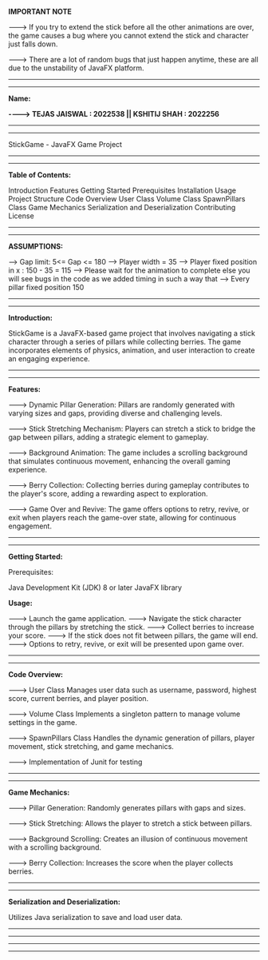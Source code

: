 ************IMPORTANT NOTE************

---> If you try to extend the stick before all the other animations are over, the game causes a bug where you cannot extend the stick and character just falls down.

---> There are a lot of random bugs that just happen anytime, these are all due to the unstability of JavaFX platform.

__________________________________________________________________________________________________________________________________________________________________________________________________
__________________________________________________________________________________________________________________________________________________________________________________________________


**Name:** 

**----> TEJAS JAISWAL : 2022538 || KSHITIJ SHAH : 2022256**

__________________________________________________________________________________________________________________________________________________________________________________________________
__________________________________________________________________________________________________________________________________________________________________________________________________

StickGame - JavaFX Game Project
__________________________________________________________________________________________________________________________________________________________________________________________________
__________________________________________________________________________________________________________________________________________________________________________________________________

**Table of Contents:**

Introduction
Features
Getting Started
Prerequisites
Installation
Usage
Project Structure
Code Overview
User Class
Volume Class
SpawnPillars Class
Game Mechanics
Serialization and Deserialization
Contributing
License

__________________________________________________________________________________________________________________________________________________________________________________________________
__________________________________________________________________________________________________________________________________________________________________________________________________

**ASSUMPTIONS:**

--> Gap limit: 	5<= Gap <= 180
--> Player width = 35
--> Player fixed position in x : 150 - 35 = 115
--> Please wait for the animation to complete else you will see bugs in the code as we added timing in such a way that 
--> Every pillar fixed position 150

__________________________________________________________________________________________________________________________________________________________________________________________________
__________________________________________________________________________________________________________________________________________________________________________________________________

**Introduction:**

StickGame is a JavaFX-based game project that involves navigating a stick character through a series of pillars while collecting berries. The game incorporates elements of physics, animation, 
and user interaction to create an engaging experience.

__________________________________________________________________________________________________________________________________________________________________________________________________
__________________________________________________________________________________________________________________________________________________________________________________________________

**Features:**

---> Dynamic Pillar Generation: Pillars are randomly generated with varying sizes and gaps, providing diverse and challenging levels.

---> Stick Stretching Mechanism: Players can stretch a stick to bridge the gap between pillars, adding a strategic element to gameplay.

---> Background Animation: The game includes a scrolling background that simulates continuous movement, enhancing the overall gaming experience.

---> Berry Collection: Collecting berries during gameplay contributes to the player's score, adding a rewarding aspect to exploration.

---> Game Over and Revive: The game offers options to retry, revive, or exit when players reach the game-over state, allowing for continuous engagement.

__________________________________________________________________________________________________________________________________________________________________________________________________
__________________________________________________________________________________________________________________________________________________________________________________________________

**Getting Started:**

Prerequisites:

Java Development Kit (JDK) 8 or later
JavaFX library


**Usage:**

---> Launch the game application.
---> Navigate the stick character through the pillars by stretching the stick.
---> Collect berries to increase your score.
---> If the stick does not fit between pillars, the game will end.
---> Options to retry, revive, or exit will be presented upon game over.


__________________________________________________________________________________________________________________________________________________________________________________________________
__________________________________________________________________________________________________________________________________________________________________________________________________


**Code Overview:**

---> User Class
Manages user data such as username, password, highest score, current berries, and player position.

---> Volume Class
Implements a singleton pattern to manage volume settings in the game.

---> SpawnPillars Class
Handles the dynamic generation of pillars, player movement, stick stretching, and game mechanics.

---> Implementation of Junit for testing

__________________________________________________________________________________________________________________________________________________________________________________________________
__________________________________________________________________________________________________________________________________________________________________________________________________


**Game Mechanics:**

---> Pillar Generation: Randomly generates pillars with gaps and sizes.

---> Stick Stretching: Allows the player to stretch a stick between pillars.

---> Background Scrolling: Creates an illusion of continuous movement with a scrolling background.

---> Berry Collection: Increases the score when the player collects berries.


__________________________________________________________________________________________________________________________________________________________________________________________________
__________________________________________________________________________________________________________________________________________________________________________________________________


**Serialization and Deserialization:**

Utilizes Java serialization to save and load user data.

__________________________________________________________________________________________________________________________________________________________________________________________________
__________________________________________________________________________________________________________________________________________________________________________________________________

__________________________________________________________________________________________________________________________________________________________________________________________________
__________________________________________________________________________________________________________________________________________________________________________________________________
